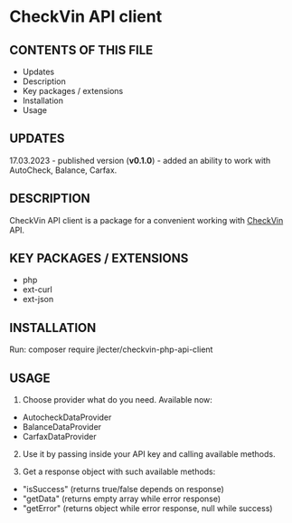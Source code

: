 # CheckVin API client

CONTENTS OF THIS FILE
---------------------

 * Updates
 * Description
 * Key packages / extensions
 * Installation
 * Usage
 
  UPDATES
------------

17.03.2023 - published version (<b>v0.1.0</b>) - added an ability to work with AutoCheck, Balance, Carfax.
 
  DESCRIPTION
------------

CheckVin API client is a package for a convenient working with <a href="https://apicheckvin.xyz">CheckVin</a> API.

  KEY PACKAGES / EXTENSIONS
------------

* php
* ext-curl
* ext-json

 INSTALLATION
------------

Run: composer require jlecter/checkvin-php-api-client

 USAGE
------------

1. Choose provider what do you need. Available now:
- AutocheckDataProvider
- BalanceDataProvider
- CarfaxDataProvider

2. Use it by passing inside your API key and calling available methods.

3. Get a response object with such available methods:
- "isSuccess" (returns true/false depends on response)
- "getData" (returns empty array while error response)
- "getError" (returns object while error response, null while success)
